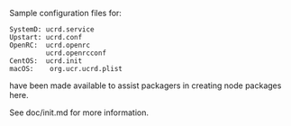 Sample configuration files for:
```
SystemD: ucrd.service
Upstart: ucrd.conf
OpenRC:  ucrd.openrc
         ucrd.openrcconf
CentOS:  ucrd.init
macOS:    org.ucr.ucrd.plist
```
have been made available to assist packagers in creating node packages here.

See doc/init.md for more information.
